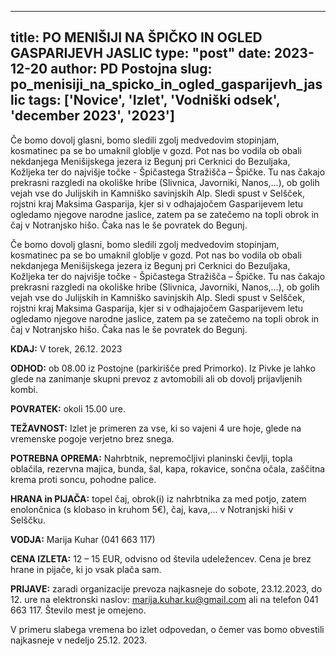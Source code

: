 
---
title: PO MENIŠIJI NA ŠPIČKO IN OGLED GASPARIJEVH JASLIC
type: "post"
date: 2023-12-20
author: PD Postojna
slug: po_menisiji_na_spicko_in_ogled_gasparijevh_jaslic
tags: ['Novice', 'Izlet', 'Vodniški odsek', 'december 2023', '2023']
---

Če bomo dovolj glasni, bomo sledili zgolj medvedovim stopinjam, kosmatinec pa se bo umaknil globlje v gozd. Pot nas bo vodila ob obali nekdanjega Menišijskega jezera iz Begunj pri Cerknici do Bezuljaka, Kožljeka ter do najvišje točke - Špičastega Stražišča – Špičke. Tu nas čakajo prekrasni razgledi na okoliške hribe (Slivnica, Javorniki, Nanos,…), ob golih vejah vse do Julijskih in Kamniško savinjskih Alp. Sledi spust v Selšček, rojstni kraj Maksima Gasparija, kjer si v odhajajočem Gasparijevem letu ogledamo njegove narodne jaslice, zatem pa se zatečemo na topli obrok in čaj v Notranjsko hišo. Čaka nas le še povratek do Begunj.

Če bomo dovolj glasni, bomo sledili zgolj medvedovim stopinjam, kosmatinec pa se bo umaknil globlje v gozd. Pot nas bo vodila ob obali nekdanjega Menišijskega jezera iz Begunj pri Cerknici do Bezuljaka, Kožljeka ter do najvišje točke - Špičastega Stražišča – Špičke. Tu nas čakajo prekrasni razgledi na okoliške hribe (Slivnica, Javorniki, Nanos,…), ob golih vejah vse do Julijskih in Kamniško savinjskih Alp. Sledi spust v Selšček, rojstni kraj Maksima Gasparija, kjer si v odhajajočem Gasparijevem letu ogledamo njegove narodne jaslice, zatem pa se zatečemo na topli obrok in čaj v Notranjsko hišo. Čaka nas le še povratek do Begunj.

**KDAJ:** V torek, 26.12. 2023

**ODHOD:** ob 08.00 iz Postojne (parkirišče pred Primorko). Iz Pivke je lahko glede na zanimanje skupni prevoz z avtomobili ali ob dovolj prijavljenih kombi.

**POVRATEK:** okoli 15.00 ure.

**TEŽAVNOST:** Izlet je primeren za vse, ki so vajeni 4 ure hoje, glede na vremenske pogoje verjetno brez snega. 

**POTREBNA OPREMA:** Nahrbtnik, nepremočljivi planinski čevlji, topla oblačila, rezervna majica, bunda, šal, kapa, rokavice, sončna očala, zaščitna krema proti soncu, pohodne palice.

**HRANA in PIJAČA:** topel čaj, obrok(i) iz nahrbtnika za med potjo, zatem enolončnica (s klobaso in kruhom 5€), čaj, kava,… v Notranjski hiši v Selščku.

**VODJA:** Marija Kuhar (041 663 117)

**CENA IZLETA:** 12 – 15 EUR, odvisno od števila udeležencev. Cena je brez hrane in pijače, ki jo vsak plača sam.

**PRIJAVE:** zaradi organizacije prevoza najkasneje do sobote, 23.12.2023, do 12. ure na elektronski naslov: marija.kuhar.ku@gmail.com ali na telefon 041 663 117. Število mest je omejeno.

V primeru slabega vremena bo izlet odpovedan, o čemer vas bomo obvestili najkasneje v nedeljo 25.12. 2023.

